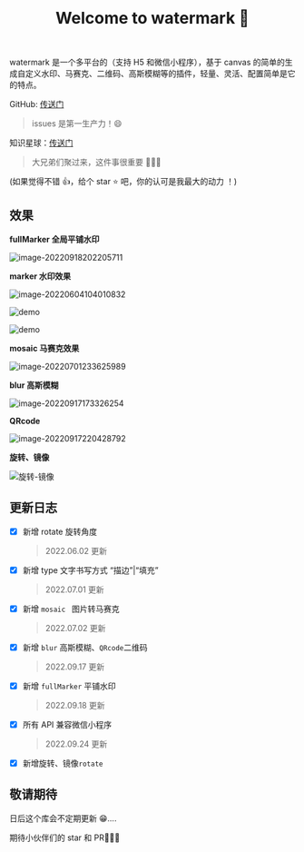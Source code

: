
<br>

<h1 align="center">Welcome to watermark 👋</h1>

<br>

watermark 是一个多平台的（支持 H5 和微信小程序），基于 canvas 的简单的生成自定义水印、马赛克、二维码、高斯模糊等的插件，轻量、灵活、配置简单是它的特点。

GitHub: [传送门](https://github.com/Jimmylxue/easy-watermark)

> issues 是第一生产力！😄

知识星球：[传送门](http://www.jimmyxuexue.top)

> 大兄弟们聚过来，这件事很重要 🎉🎉🎉

(如果觉得不错 👍，给个 star ⭐ 吧，你的认可是我最大的动力 ！)

## 效果


**fullMarker 全局平铺水印**

![image-20220918202205711](https://vitepress-source.oss-cn-beijing.aliyuncs.com/typoraimage-20220918202205711.png)

**marker 水印效果**

![image-20220604104010832](https://vitepress-source.oss-cn-beijing.aliyuncs.com/typoraimage-20220604104010832.png)

![demo](http://jimmyxx.oss-cn-beijing.aliyuncs.com/demo.png)

![demo](http://jimmyxx.oss-cn-beijing.aliyuncs.com/demo2.png)

**mosaic 马赛克效果**

![image-20220701233625989](https://vitepress-source.oss-cn-beijing.aliyuncs.com/typoraimage-20220701233625989.png)

**blur 高斯模糊**

![image-20220917173326254](https://vitepress-source.oss-cn-beijing.aliyuncs.com/typoraimage-20220917173326254.png)

**QRcode**

![image-20220917220428792](https://vitepress-source.oss-cn-beijing.aliyuncs.com/typoraimage-20220917220428792.png)

**旋转、镜像**

![旋转-镜像](https://vitepress-source.oss-cn-beijing.aliyuncs.com/typoraimage-20221119110657033.png)

## 更新日志

- [x] 新增 rotate 旋转角度

  > 2022.06.02 更新

- [x] 新增 type 文字书写方式 “描边”|“填充”

  > 2022.07.01 更新

- [x] 新增 `mosaic ` 图片转马赛克

  > 2022.07.02 更新

- [x] 新增 `blur` 高斯模糊、`QRcode`二维码

  > 2022.09.17 更新

- [x] 新增 `fullMarker` 平铺水印

  > 2022.09.18 更新

- [x] 所有 API 兼容微信小程序

  > 2022.09.24 更新
  
- [x] 新增旋转、镜像`rotate`

## 敬请期待

日后这个库会不定期更新 😁....

期待小伙伴们的 star 和 PR🤞🤞🤞
